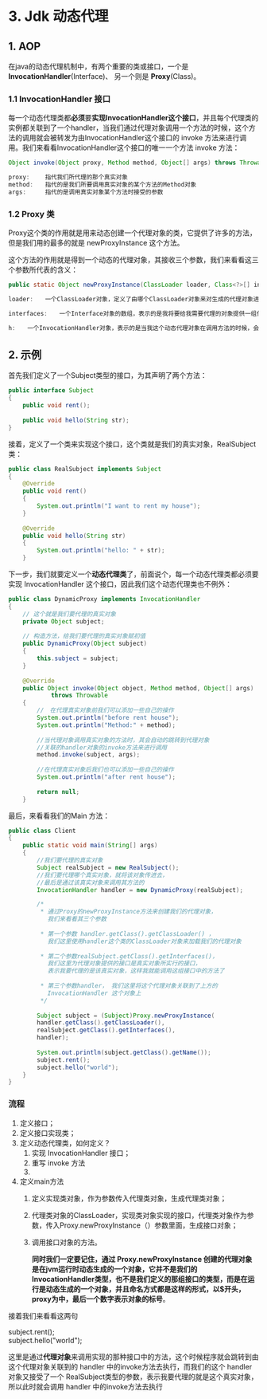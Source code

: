# 3. Jdk 动态代理

## 1. AOP

  在java的动态代理机制中，有两个重要的类或接口，一个是 **InvocationHandler**\(Interface\)、 另一个则是 **Proxy**\(Class\)。

### 1.1 **InvocationHandler 接口**

每一个动态代理类都**必须**要**实现InvocationHandler这个接口**，并且每个代理类的实例都关联到了一个handler，当我们通过代理对象调用一个方法的时候，这个方法的调用就会被转发为由InvocationHandler这个接口的 invoke 方法来进行调用。我们来看看InvocationHandler这个接口的唯一一个方法 invoke 方法：

```java
Object invoke(Object proxy, Method method, Object[] args) throws Throwable

proxy:　　 指代我们所代理的那个真实对象
method:　　指代的是我们所要调用真实对象的某个方法的Method对象
args:　　  指代的是调用真实对象某个方法时接受的参数
```

### 1.2 Proxy 类

Proxy这个类的作用就是用来动态创建一个代理对象的类，它提供了许多的方法，但是我们用的最多的就是 newProxyInstance 这个方法。

这个方法的作用就是得到一个动态的代理对象，其接收三个参数，我们来看看这三个参数所代表的含义：

```java
public static Object newProxyInstance(ClassLoader loader, Class<?>[] interfaces, InvocationHandler h) throws IllegalArgumentException

loader:　　一个ClassLoader对象，定义了由哪个ClassLoader对象来对生成的代理对象进行加载

interfaces:　　一个Interface对象的数组，表示的是我将要给我需要代理的对象提供一组什么接口，如果我提供了一组接口给它，那么这个代理对象就宣称实现了该接口(多态)，这样我就能调用这组接口中的方法了

h:　　一个InvocationHandler对象，表示的是当我这个动态代理对象在调用方法的时候，会关联到哪一个InvocationHandler对象
```

## 2. 示例

首先我们定义了一个Subject类型的接口，为其声明了两个方法：

```java
public interface Subject
{
    public void rent();
    
    public void hello(String str);
}
```

接着，定义了一个类来实现这个接口，这个类就是我们的真实对象，RealSubject类：

```java
public class RealSubject implements Subject
{
    @Override
    public void rent()
    {
        System.out.println("I want to rent my house");
    }
    
    @Override
    public void hello(String str)
    {
        System.out.println("hello: " + str);
    }
```

下一步，我们就要定义一个**动态代理类**了，前面说个，每一个动态代理类都必须要实现 InvocationHandler 这个接口，因此我们这个动态代理类也不例外：

```java
public class DynamicProxy implements InvocationHandler
{
    // 这个就是我们要代理的真实对象
    private Object subject;
    
    // 构造方法，给我们要代理的真实对象赋初值
    public DynamicProxy(Object subject)
    {
        this.subject = subject;
    }
    
    @Override
    public Object invoke(Object object, Method method, Object[] args)
            throws Throwable
    {
        //　在代理真实对象前我们可以添加一些自己的操作
        System.out.println("before rent house");
        System.out.println("Method:" + method);
        
        //当代理对象调用真实对象的方法时，其会自动的跳转到代理对象
        //关联的handler对象的invoke方法来进行调用
        method.invoke(subject, args);
        
        //在代理真实对象后我们也可以添加一些自己的操作
        System.out.println("after rent house");
        
        return null;
    }
```

最后，来看看我们的Main 方法：

```java
public class Client
{
    public static void main(String[] args)
    {
        //我们要代理的真实对象
        Subject realSubject = new RealSubject();
        //我们要代理哪个真实对象，就将该对象传进去，
        //最后是通过该真实对象来调用其方法的
        InvocationHandler handler = new DynamicProxy(realSubject);

        /*
         * 通过Proxy的newProxyInstance方法来创建我们的代理对象，
           我们来看看其三个参数
           
         * 第一个参数 handler.getClass().getClassLoader() ，
           我们这里使用handler这个类的ClassLoader对象来加载我们的代理对象
           
         * 第二个参数realSubject.getClass().getInterfaces()，
           我们这里为代理对象提供的接口是真实对象所实行的接口，
           表示我要代理的是该真实对象，这样我就能调用这组接口中的方法了
           
         * 第三个参数handler， 我们这里将这个代理对象关联到了上方的 
           InvocationHandler 这个对象上
         */
         
        Subject subject = (Subject)Proxy.newProxyInstance(
        handler.getClass().getClassLoader(), 
        realSubject.getClass().getInterfaces(),
        handler);
        
        System.out.println(subject.getClass().getName());
        subject.rent();
        subject.hello("world");
    }
}
```

### 流程

1. 定义接口；
2. 定义接口实现类；
3. 定义动态代理类，如何定义？
   1. 实现 InvocationHandler 接口；
   2. 重写 invoke 方法
   3. 
4. 定义main方法
   1. 定义实现类对象，作为参数传入代理类对象，生成代理类对象；
   2. 代理类对象的ClassLoader，实现类对象实现的接口，代理类对象作为参数，传入Proxy.newProxyInstance（）参数里面，生成接口对象；
   3. 调用接口对象的方法。

        **同时我们一定要记住，通过 Proxy.newProxyInstance 创建的代理对象是在jvm运行时动态生成的一个对象，它并不是我们的InvocationHandler类型，也不是我们定义的那组接口的类型，而是在运行是动态生成的一个对象，并且命名方式都是这样的形式，以$开头，proxy为中，最后一个数字表示对象的标号**。

接着我们来看看这两句 

subject.rent\(\);  
subject.hello\("world"\);

这里是通过**代理对象**来调用实现的那种接口中的方法，这个时候程序就会跳转到由这个代理对象关联到的 handler 中的invoke方法去执行，而我们的这个 handler 对象又接受了一个 RealSubject类型的参数，表示我要代理的就是这个真实对象，所以此时就会调用 handler 中的invoke方法去执行

